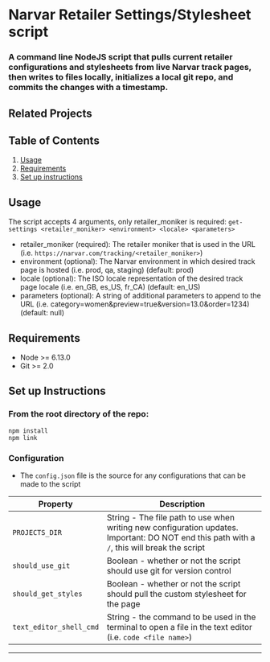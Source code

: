 # Narvar Retailer Settings/Stylesheet script

### A command line NodeJS script that pulls current retailer configurations and stylesheets from live Narvar track pages, then writes to files locally, initializes a local git repo, and commits the changes with a timestamp.

## Related Projects

  <!-- - https://github.com/Vacationly/photos -->
  <!-- - https://github.com/Vacationly/reviews -->
  <!-- - https://github.com/Vacationly/listing-details -->

## Table of Contents

1. [Usage](#Usage)
1. [Requirements](#requirements)
1. [Set up instructions](#SetupInstructions)

## Usage

The script accepts 4 arguments, only retailer_moniker is required: `get-settings <retailer_moniker> <environment> <locale> <parameters>`

- retailer_moniker (required): The retailer moniker that is used in the URL (i.e. `https://narvar.com/tracking/<retailer_moniker>`)
- environment (optional): The Narvar environment in which desired track page is hosted (i.e. prod, qa, staging) (default: prod)
- locale (optional): The ISO locale representation of the desired track page locale (i.e. en_GB, es_US, fr_CA) (default: en_US)
- parameters (optional): A string of additional parameters to append to the URL (i.e. category=women&preview=true&version=13.0&order=1234) (default: null)

## Requirements

- Node >= 6.13.0
- Git >= 2.0

## Set up Instructions

### From the root directory of the repo:

```
npm install
npm link
```

### Configuration

- The `config.json` file is the source for any configurations that can be made to the script

| Property                | Description                                                                                                                                  |
| ----------------------- | -------------------------------------------------------------------------------------------------------------------------------------------- |
| `PROJECTS_DIR`          | String - The file path to use when writing new configuration updates. Important: DO NOT end this path with a `/`, this will break the script |
| `should_use_git`        | Boolean - whether or not the script should use git for version control                                                                       |
| `should_get_styles`     | Boolean - whether or not the script should pull the custom stylesheet for the page                                                           |
| `text_editor_shell_cmd` | String - the command to be used in the terminal to open a file in the text editor (i.e. `code <file name>`)                                  |

---
